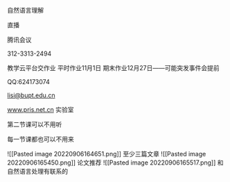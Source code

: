 自然语言理解

直播

腾讯会议

312-3313-2494

教学云平台交作业
平时作业11月1日
期末作业12月27日——可能突发事件会提前

QQ:624173074

lisi@bupt.edu.cn

www.pris.net.cn 实验室

第二节课可以不用听

每一节课都也可以不用来

![[Pasted image 20220906164651.png]]
至少三篇文章
![[Pasted image 20220906165450.png]]
论文推荐
![[Pasted image 20220906165517.png]]
和自然语言处理有联系的